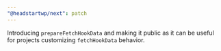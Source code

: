 ```yaml
---
"@headstartwp/next": patch
---
```


Introducing `prepareFetchHookData` and making it public as it can be useful for projects customizing `fetchHookData` behavior.
